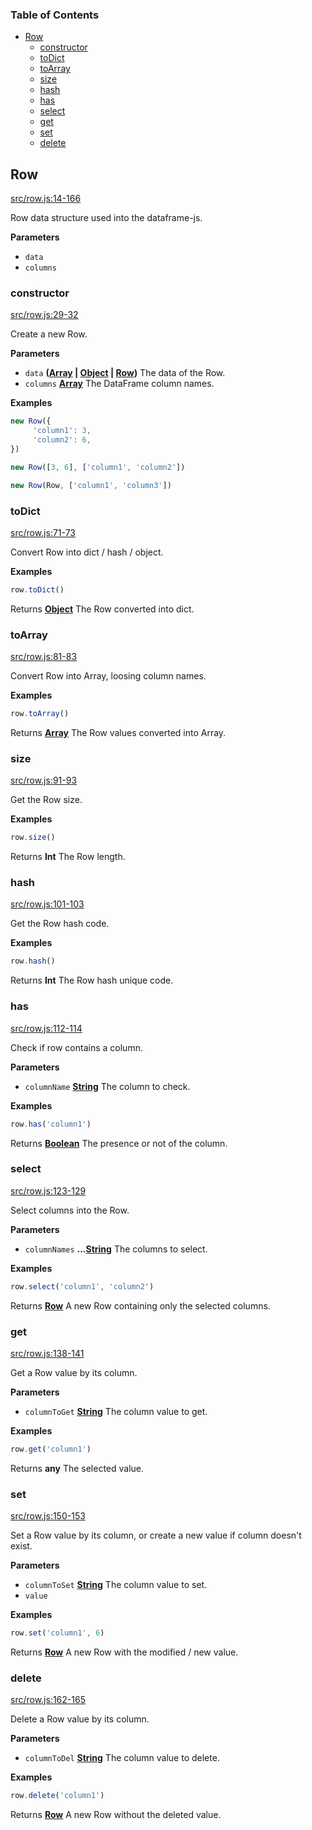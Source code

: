 <!-- Generated by documentation.js. Update this documentation by updating the source code. -->

### Table of Contents

-   [Row](#row)
    -   [constructor](#constructor)
    -   [toDict](#todict)
    -   [toArray](#toarray)
    -   [size](#size)
    -   [hash](#hash)
    -   [has](#has)
    -   [select](#select)
    -   [get](#get)
    -   [set](#set)
    -   [delete](#delete)

## Row

[src/row.js:14-166](https://github.com/Gmousse/dataframe-js/blob/6be47f9242958162d0ea2b8da9949934e3312f80/src/row.js#L14-L166 "Source code on GitHub")

Row data structure used into the dataframe-js.

**Parameters**

-   `data`  
-   `columns`  

### constructor

[src/row.js:29-32](https://github.com/Gmousse/dataframe-js/blob/6be47f9242958162d0ea2b8da9949934e3312f80/src/row.js#L29-L32 "Source code on GitHub")

Create a new Row.

**Parameters**

-   `data` **([Array](https://developer.mozilla.org/en-US/docs/Web/JavaScript/Reference/Global_Objects/Array) \| [Object](https://developer.mozilla.org/en-US/docs/Web/JavaScript/Reference/Global_Objects/Object) \| [Row](#row))** The data of the Row.
-   `columns` **[Array](https://developer.mozilla.org/en-US/docs/Web/JavaScript/Reference/Global_Objects/Array)** The DataFrame column names.

**Examples**

```javascript
new Row({
     'column1': 3,
     'column2': 6,
})

new Row([3, 6], ['column1', 'column2'])

new Row(Row, ['column1', 'column3'])
```

### toDict

[src/row.js:71-73](https://github.com/Gmousse/dataframe-js/blob/6be47f9242958162d0ea2b8da9949934e3312f80/src/row.js#L71-L73 "Source code on GitHub")

Convert Row into dict / hash / object.

**Examples**

```javascript
row.toDict()
```

Returns **[Object](https://developer.mozilla.org/en-US/docs/Web/JavaScript/Reference/Global_Objects/Object)** The Row converted into dict.

### toArray

[src/row.js:81-83](https://github.com/Gmousse/dataframe-js/blob/6be47f9242958162d0ea2b8da9949934e3312f80/src/row.js#L81-L83 "Source code on GitHub")

Convert Row into Array, loosing column names.

**Examples**

```javascript
row.toArray()
```

Returns **[Array](https://developer.mozilla.org/en-US/docs/Web/JavaScript/Reference/Global_Objects/Array)** The Row values converted into Array.

### size

[src/row.js:91-93](https://github.com/Gmousse/dataframe-js/blob/6be47f9242958162d0ea2b8da9949934e3312f80/src/row.js#L91-L93 "Source code on GitHub")

Get the Row size.

**Examples**

```javascript
row.size()
```

Returns **Int** The Row length.

### hash

[src/row.js:101-103](https://github.com/Gmousse/dataframe-js/blob/6be47f9242958162d0ea2b8da9949934e3312f80/src/row.js#L101-L103 "Source code on GitHub")

Get the Row hash code.

**Examples**

```javascript
row.hash()
```

Returns **Int** The Row hash unique code.

### has

[src/row.js:112-114](https://github.com/Gmousse/dataframe-js/blob/6be47f9242958162d0ea2b8da9949934e3312f80/src/row.js#L112-L114 "Source code on GitHub")

Check if row contains a column.

**Parameters**

-   `columnName` **[String](https://developer.mozilla.org/en-US/docs/Web/JavaScript/Reference/Global_Objects/String)** The column to check.

**Examples**

```javascript
row.has('column1')
```

Returns **[Boolean](https://developer.mozilla.org/en-US/docs/Web/JavaScript/Reference/Global_Objects/Boolean)** The presence or not of the column.

### select

[src/row.js:123-129](https://github.com/Gmousse/dataframe-js/blob/6be47f9242958162d0ea2b8da9949934e3312f80/src/row.js#L123-L129 "Source code on GitHub")

Select columns into the Row.

**Parameters**

-   `columnNames` **...[String](https://developer.mozilla.org/en-US/docs/Web/JavaScript/Reference/Global_Objects/String)** The columns to select.

**Examples**

```javascript
row.select('column1', 'column2')
```

Returns **[Row](#row)** A new Row containing only the selected columns.

### get

[src/row.js:138-141](https://github.com/Gmousse/dataframe-js/blob/6be47f9242958162d0ea2b8da9949934e3312f80/src/row.js#L138-L141 "Source code on GitHub")

Get a Row value by its column.

**Parameters**

-   `columnToGet` **[String](https://developer.mozilla.org/en-US/docs/Web/JavaScript/Reference/Global_Objects/String)** The column value to get.

**Examples**

```javascript
row.get('column1')
```

Returns **any** The selected value.

### set

[src/row.js:150-153](https://github.com/Gmousse/dataframe-js/blob/6be47f9242958162d0ea2b8da9949934e3312f80/src/row.js#L150-L153 "Source code on GitHub")

Set a Row value by its column, or create a new value if column doesn't exist.

**Parameters**

-   `columnToSet` **[String](https://developer.mozilla.org/en-US/docs/Web/JavaScript/Reference/Global_Objects/String)** The column value to set.
-   `value`  

**Examples**

```javascript
row.set('column1', 6)
```

Returns **[Row](#row)** A new Row with the modified / new value.

### delete

[src/row.js:162-165](https://github.com/Gmousse/dataframe-js/blob/6be47f9242958162d0ea2b8da9949934e3312f80/src/row.js#L162-L165 "Source code on GitHub")

Delete a Row value by its column.

**Parameters**

-   `columnToDel` **[String](https://developer.mozilla.org/en-US/docs/Web/JavaScript/Reference/Global_Objects/String)** The column value to delete.

**Examples**

```javascript
row.delete('column1')
```

Returns **[Row](#row)** A new Row without the deleted value.
